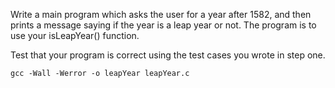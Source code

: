 Write a main program which asks the user for a year after 1582, and then prints a message saying if the year is a leap year or not. 
The program is to use your isLeapYear() function.

Test that your program is correct using the test cases you wrote in step one.

	gcc -Wall -Werror -o leapYear leapYear.c